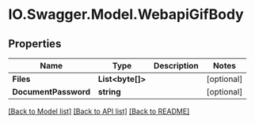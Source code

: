 # IO.Swagger.Model.WebapiGifBody
## Properties

Name | Type | Description | Notes
------------ | ------------- | ------------- | -------------
**Files** | **List&lt;byte[]&gt;** |  | [optional] 
**DocumentPassword** | **string** |  | [optional] 

[[Back to Model list]](../README.md#documentation-for-models) [[Back to API list]](../README.md#documentation-for-api-endpoints) [[Back to README]](../README.md)

